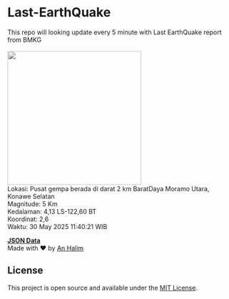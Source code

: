 # Last-EarthQuake
This repo will looking update every 5 minute with Last EarthQuake report from BMKG
<br>
<br>
<img src="undefined" width="300"/>
<br>
Lokasi: Pusat gempa berada di darat 2 km BaratDaya Moramo Utara, Konawe Selatan  <br>
Magnitude: 5 Km <br>
Kedalaman: 4,13 LS-122,60 BT <br>
Koordinat: 2,6 <br>
Waktu: 30 May 2025 11:40:21 WIB <br>

<a href="./data/data.json">**JSON Data**</a>
<br>
Made with ❤️ by <a href="https://github.com/an-halim">An Halim</a>
## License

This project is open source and available under the [MIT License](LICENSE).
